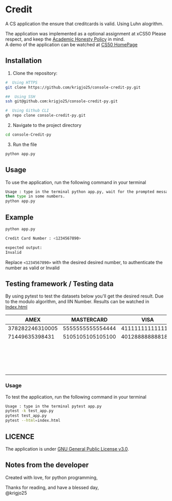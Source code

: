 # Credit
A CS application the ensure that creditcards is valid. Using Luhn alogrithm.

The application was implemented as a optional assignment at xCS50
Please respect, and keep the [Academic Honesty Policy](https://cs50.harvard.edu/x/2023/honesty/) in mind.<br>
A demo of the application can be watched at [CS50 HomePage](https://cs50.harvard.edu/x/2024/psets/6/credit/)

## Installation
1. Clone the repository:
```sh
#  Using HTTPS
git clone https://github.com/krigjo25/console-credit-py.git

##  Using SSH
ssh git@github.com:krigjo25/console-credit-py.git

#  Using Github CLI
gh repo clone console-credit-py.git
```

2. Navigate to the project directory
```sh
cd console-Credit-py
```

3. Run the file
```sh
python app.py
```

##  Usage
To use the application, run the following command in your terminal

```sh
Usage : type in the terminal python app.py, wait for the prompted message
then type in some numbers.
python app.py
```

## Example
```sh
python app.py

Credit Card Number : <1234567890>

expected output:
Invalid
```
Replace `<1234567890>` with the desired desired number, to authenticate the number as valid or Invalid

##  Testing framework / Testing data
By using pytest to test the datasets below you'll get the desired result. Due to the modulo algorithm, and IIN Number.
Results can be watched in [Index.html](tests/index.html)

| AMEX  | MASTERCARD  | VISA  | INVALID  | |
|---|---|---|---|---|
| 378282246310005  |  5555555555554444 |  4111111111111111 |  1234567890 | 
|  71449635398431 | 5105105105105100  | 4012888888881881  |  4062901840 |
|   |   |   | 4222222222223  |
|   |   |   | 369421438430814  |
|   |   |   | 5673598276138003  |
|   |   |   | 4111111111111113  |

###  Usage
To test the application, run the following command in your terminal

```sh
Usage : type in the terminal pytest app.py
pytest -k test_app.py
pytest test_app.py
pytest --html=index.html
```

## LICENCE
The application is under [GNU General Public License v3.0](./LICENCE).

## Notes from the developer
Created with love, for python programming,

Thanks for reading, and have a blessed day,<br>
@krigjo25
